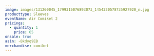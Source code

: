 ```yaml
---
image: images/131260045_1799315076893073_1454320578735927920_n.jpg
producttype: Sleeves
eventName: Air Comiket 2
pricings:
  - quantity: 1
    price: 65
onsale: true
asin: -Bkdyq9EB
merchandise: comiket
---
```

